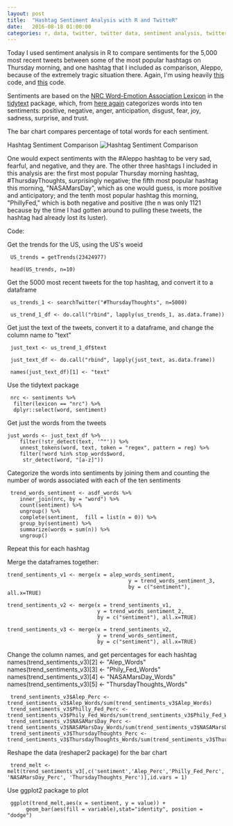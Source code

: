 ```yaml
---
layout: post
title:  "Hashtag Sentiment Analysis with R and TwitteR" 
date:   2016-08-18 01:00:00
categories: r, data, twitter, twitter data, sentiment analysis, twitter trends
---
```


Today I used sentiment analysis in R to compare sentiments for the 5,000 most recent tweets between some of the most popular hashtags on Thursday morning, and one hashtag that I included as comparison, Aleppo, because of the extremely tragic situation there. Again, I'm using heavily [this](http://varianceexplained.org/r/trump-tweets/) code, and [this](http://geoffjentry.hexdump.org/twitteR.pdf) code. 

Sentiments are based on the [NRC Word-Emotion Association Lexicon](http://saifmohammad.com/WebPages/NRC-Emotion-Lexicon.htm) in the [tidytext](https://cran.r-project.org/web/packages/tidytext/) package, which, from [here again](http://varianceexplained.org/r/trump-tweets/) categorizes words into ten sentiments: positive, negative, anger, anticipation, disgust, fear, joy, sadness, surprise, and trust.

The bar chart compares percentage of total words for each sentiment. 

Hashtag Sentiment Comparison
![Hashtag Sentiment Comparison](http://khasachi.com/images/trend_perc.png)

One would expect sentiments with the #Aleppo hashtag to be very sad, fearful, and negative, and they are. The other three hashtags I included in this analysis are: the first most popular Thursday morning hashtag, #ThursdayThoughts, surprisingly negative; the fifth most popular hashtag this morning, "NASAMarsDay", which as one would guess, is more positive and anticipatory; and the tenth most popular hashtag this morning, "PhillyFed," which is both negative and positive (the n was only 1121 because by the time I had gotten around to pulling these tweets, the hashtag had already lost its luster). 

Code: 

Get the trends for the US, using the US's woeid

     US_trends = getTrends(23424977)
	 
	 head(US_trends, n=10)

Get the 5000 most recent tweets for the top hashtag, and convert it to a dataframe

     us_trends_1 <- searchTwitter("#ThursdayThoughts", n=5000)
	 
	 us_trend_1_df <- do.call("rbind", lapply(us_trends_1, as.data.frame))
	 
Get just the text of the tweets, convert it to a dataframe, and change the column name to "text"

     just_text <- us_trend_1_df$text
	 
     just_text_df <- do.call("rbind", lapply(just_text, as.data.frame))
	 
     names(just_text_df)[1] <- "text"

Use the tidytext package

     nrc <- sentiments %>%
      filter(lexicon == "nrc") %>%
      dplyr::select(word, sentiment)

Get just the words from the tweets

	just_words <- just_text_df %>%
		filter(!str_detect(text, '^"')) %>%
		unnest_tokens(word, text, token = "regex", pattern = reg) %>%
		filter(!word %in% stop_words$word,
         str_detect(word, "[a-z]"))

Categorize the words into sentiments by joining them and counting the number of words associated with each of the ten sentiments
		 
     trend_words_sentiment <- asdf_words %>%
		inner_join(nrc, by = "word") %>%
		count(sentiment) %>%
		ungroup() %>%
		complete(sentiment,  fill = list(n = 0)) %>%
		group_by(sentiment) %>%
		summarize(words = sum(n)) %>%
		ungroup()

Repeat this for each hashtag

Merge the dataframes together: 

	trend_sentiments_v1 <- merge(x = alep_words_sentiment, 
										   y = trend_words_sentiment_3, 
										   by = c("sentiment"), all.x=TRUE)

	trend_sentiments_v2 <- merge(x = trend_sentiments_v1, 
								 y = trend_words_sentiment_2, 
								 by = c("sentiment"), all.x=TRUE)

	trend_sentiments_v3 <- merge(x = trend_sentiments_v2, 
								 y = trend_words_sentiment, 
								 by = c("sentiment"), all.x=TRUE)


Change the column names, and get percentages for each hashtag
     names(trend_sentiments_v3)[2] <- "Alep_Words"
     names(trend_sentiments_v3)[3] <- "Phily_Fed_Words"
     names(trend_sentiments_v3)[4] <- "NASAMarsDay_Words"
     names(trend_sentiments_v3)[5] <- "ThursdayThoughts_Words"
     
     trend_sentiments_v3$Alep_Perc <- trend_sentiments_v3$Alep_Words/sum(trend_sentiments_v3$Alep_Words)
     trend_sentiments_v3$Philly_Fed_Perc <- trend_sentiments_v3$Phily_Fed_Words/sum(trend_sentiments_v3$Phily_Fed_Words)
     trend_sentiments_v3$NASAMarsDay_Perc <- trend_sentiments_v3$NASAMarsDay_Words/sum(trend_sentiments_v3$NASAMarsDay_Words)
     trend_sentiments_v3$ThursdayThoughts_Perc <- trend_sentiments_v3$ThursdayThoughts_Words/sum(trend_sentiments_v3$ThursdayThoughts_Words)

Reshape the data (reshaper2 package) for the bar chart

     trend_melt <- melt(trend_sentiments_v3[,c('sentiment','Alep_Perc','Philly_Fed_Perc', 'NASAMarsDay_Perc', 'ThursdayThoughts_Perc')],id.vars = 1)
	    
Use ggplot2 package to plot

     ggplot(trend_melt,aes(x = sentiment, y = value)) + 
	      geom_bar(aes(fill = variable),stat="identity", position = "dodge")

